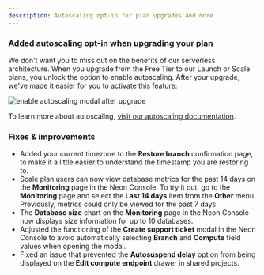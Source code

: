 ```yaml
---
description: Autoscaling opt-in for plan upgrades and more
---
```


### Added autoscaling opt-in when upgrading your plan

We don't want you to miss out on the benefits of our serverless architecture. When you upgrade from the Free Tier to our Launch or Scale plans, you unlock the option to enable autoscaling. After your upgrade, we've made it easier for you to activate this feature:

![enable autoscaling modal after upgrade](/docs/relnotes/enable_autoscaling.png)

To learn more about autoscaling, [visit our autoscaling documentation](https://neon.tech/docs/introduction/autoscaling).

### Fixes & improvements

- Added your current timezone to the **Restore branch** confirmation page, to make it a little easier to understand the timestamp you are restoring to.
- Scale plan users can now view database metrics for the past 14 days on the **Monitoring** page in the Neon Console. To try it out, go to the **Monitoring** page and select the **Last 14 days** item from the **Other** menu. Previously, metrics could only be viewed for the past 7 days.
- The **Database size** chart on the **Monitoring** page in the Neon Console now displays size information for up to 10 databases.
- Adjusted the functioning of the **Create support ticket** modal in the Neon Console to avoid automatically selecting **Branch** and **Compute** field values when opening the modal.
- Fixed an issue that prevented the **Autosuspend delay** option from being displayed on the **Edit compute endpoint** drawer in shared projects.
